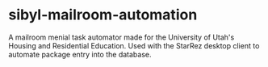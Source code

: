 # sibyl-mailroom-automation
A mailroom menial task automator made for the University of Utah's Housing and Residential Education. 
Used with the StarRez desktop client to automate package entry into the database. 
